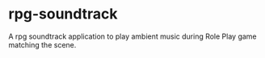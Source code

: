 # rpg-soundtrack
A rpg soundtrack application to play ambient music during Role Play game matching the scene. 
